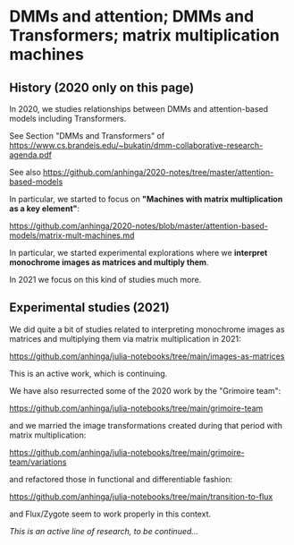 # DMMs and attention; DMMs and Transformers; matrix multiplication machines

## History (2020 only on this page)

In 2020, we studies relationships between DMMs and attention-based models including Transformers.

See Section "DMMs and Transformers" of https://www.cs.brandeis.edu/~bukatin/dmm-collaborative-research-agenda.pdf

See also https://github.com/anhinga/2020-notes/tree/master/attention-based-models

In particular, we started to focus on **"Machines with matrix multiplication as a key element"**:

https://github.com/anhinga/2020-notes/blob/master/attention-based-models/matrix-mult-machines.md

In particular, we started experimental explorations where we **interpret monochrome images as matrices and multiply them**.

In 2021 we focus on this kind of studies much more.

## Experimental studies (2021)

We did quite a bit of studies related to interpreting monochrome images as matrices and multiplying them via matrix multiplication in 2021:

https://github.com/anhinga/julia-notebooks/tree/main/images-as-matrices

This is an active work, which is continuing.

We have also resurrected some of the 2020 work by the "Grimoire team":

https://github.com/anhinga/julia-notebooks/tree/main/grimoire-team

and we married the image transformations created during that period
with matrix multiplication: 

https://github.com/anhinga/julia-notebooks/tree/main/grimoire-team/variations

and refactored those in functional and differentiable fashion:

https://github.com/anhinga/julia-notebooks/tree/main/transition-to-flux

and Flux/Zygote seem to work properly in this context.

_This is an active line of research, to be continued..._
